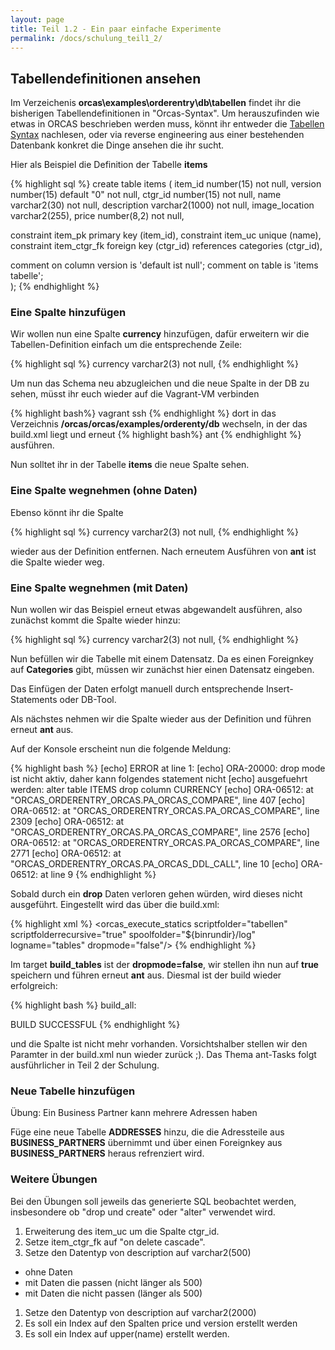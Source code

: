 ```yaml
---
layout: page
title: Teil 1.2 - Ein paar einfache Experimente
permalink: /docs/schulung_teil1_2/
---
```


## Tabellendefinitionen ansehen

Im Verzeichenis **orcas\examples\orderentry\db\tabellen** findet ihr die bisherigen Tabellendefinitionen in "Orcas-Syntax". Um herauszufinden wie etwas in ORCAS beschrieben werden muss, könnt ihr entweder die [Tabellen Syntax]({{site.baseurl}}/docs/statics-syntax) nachlesen, oder via reverse engineering aus einer bestehenden Datenbank konkret die Dinge ansehen die ihr sucht.

Hier als Beispiel die Definition der Tabelle **items**


{% highlight sql %}
create table items
(
  item_id         number(15)                    not null,
  version         number(15)      default "0"   not null,
  ctgr_id         number(15)                    not null,
  name            varchar2(30)                  not null,
  description     varchar2(1000)                not null,
  image_location  varchar2(255),
  price           number(8,2)                   not null,

  constraint item_pk primary key (item_id),
  constraint item_uc unique (name),
  constraint item_ctgr_fk foreign key (ctgr_id) references categories (ctgr_id),

  comment on column version is 'default ist null';
  comment on table is 'items tabelle';  
);
{% endhighlight %}

### Eine Spalte hinzufügen
Wir wollen nun eine Spalte **currency** hinzufügen, dafür erweitern wir die Tabellen-Definition einfach um die entsprechende Zeile:

{% highlight sql %}
  currency     varchar2(3)           not null,
{% endhighlight %}

Um nun das Schema neu abzugleichen und die neue Spalte in der DB zu sehen, müsst ihr euch wieder auf die Vagrant-VM verbinden

{% highlight bash%}
vagrant ssh
{% endhighlight %}
dort in das Verzeichnis **/orcas/orcas/examples/orderenty/db** wechseln, in der das build.xml liegt und erneut
{% highlight bash%}
ant
{% endhighlight %}
ausführen.

Nun solltet ihr in der Tabelle **items** die neue Spalte sehen.

### Eine Spalte wegnehmen (ohne Daten)

Ebenso könnt ihr die Spalte

{% highlight sql %}
  currency     varchar2(3)           not null,
{% endhighlight %}

wieder aus der Definition entfernen. Nach erneutem Ausführen von **ant** ist die Spalte wieder weg. 

### Eine Spalte wegnehmen (mit Daten)

Nun wollen wir das Beispiel erneut etwas abgewandelt ausführen, also zunächst kommt die Spalte wieder hinzu:


{% highlight sql %}
  currency     varchar2(3)           not null,
{% endhighlight %}

Nun befüllen wir die Tabelle mit einem Datensatz. Da es einen Foreignkey auf **Categories** gibt, müssen wir zunächst hier einen Datensatz eingeben.

Das Einfügen der Daten erfolgt manuell durch entsprechende Insert-Statements oder DB-Tool.

Als nächstes nehmen wir die Spalte wieder aus der Definition und führen erneut **ant** aus.

Auf der Konsole erscheint nun die folgende Meldung:

 {% highlight bash %}
[echo] ERROR at line 1:
[echo] ORA-20000: drop mode ist nicht aktiv, daher kann folgendes statement nicht
[echo] ausgefuehrt werden: alter table ITEMS drop column CURRENCY
[echo] ORA-06512: at "ORCAS_ORDERENTRY_ORCAS.PA_ORCAS_COMPARE", line 407
[echo] ORA-06512: at "ORCAS_ORDERENTRY_ORCAS.PA_ORCAS_COMPARE", line 2309
[echo] ORA-06512: at "ORCAS_ORDERENTRY_ORCAS.PA_ORCAS_COMPARE", line 2576
[echo] ORA-06512: at "ORCAS_ORDERENTRY_ORCAS.PA_ORCAS_COMPARE", line 2771
[echo] ORA-06512: at "ORCAS_ORDERENTRY_ORCAS.PA_ORCAS_DDL_CALL", line 10
[echo] ORA-06512: at line 9
 {% endhighlight %}
 
 Sobald durch ein **drop** Daten verloren gehen würden, wird dieses nicht ausgeführt. Eingestellt wird das über die build.xml:
 
  {% highlight xml %}
<target name="build_tables" depends="show_location,orcas_initialize">
  <orcas_execute_statics scriptfolder="tabellen" scriptfolderrecursive="true" spoolfolder="${binrundir}/log" logname="tables" dropmode="false"/>
</target>
  {% endhighlight %}
 
 Im target **build_tables** ist der **dropmode=false**, wir stellen ihn nun auf **true** speichern und führen erneut **ant** aus. Diesmal ist der build wieder erfolgreich:
 
 {% highlight bash %}
  build_all:
  
  BUILD SUCCESSFUL
 {% endhighlight %}
 
  und die Spalte ist nicht mehr vorhanden. Vorsichtshalber stellen wir den Paramter in der build.xml nun wieder zurück ;). 
  Das Thema ant-Tasks folgt ausführlicher in Teil 2 der Schulung.
  

### Neue Tabelle hinzufügen
Übung: Ein Business Partner kann mehrere Adressen haben 

Füge eine neue Tabelle **ADDRESSES** hinzu, die die Adressteile aus **BUSINESS_PARTNERS** übernimmt und über einen Foreignkey aus **BUSINESS_PARTNERS** heraus refrenziert wird.
  
### Weitere Übungen

Bei den Übungen soll jeweils das generierte SQL beobachtet werden, insbesondere ob "drop und create" oder "alter" verwendet wird.

1. Erweiterung des item_uc um die Spalte ctgr_id.
1. Setze item_ctgr_fk auf "on delete cascade".
1. Setze den Datentyp von description auf varchar2(500)
 -  ohne Daten
 -  mit Daten die passen (nicht länger als 500)
 -  mit Daten die nicht passen (länger als 500)
1. Setze den Datentyp von description auf varchar2(2000)
1. Es soll ein Index auf den Spalten price und version erstellt werden
1. Es soll ein Index auf upper(name) erstellt werden.

   
  
  
  
 
